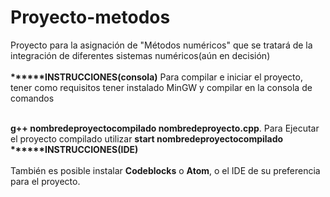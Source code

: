 # Proyecto-metodos

Proyecto para la asignación de "Métodos numéricos" que se tratará de la integración de diferentes sistemas numéricos(aún en decisión)<br><br>
<strong>******INSTRUCCIONES(consola)</strong>
Para compilar e iniciar el proyecto, tener como requisitos tener instalado MinGW y compilar en la consola de comandos<br><br>




  <strong>g++ nombredeproyectocompilado nombredeproyecto.cpp</strong>. Para Ejecutar el proyecto compilado utilizar <strong>start nombredeproyectocompilado</strong><br>
  <strong>******INSTRUCCIONES(IDE)</strong><br><br>
  También es posible instalar <strong>Codeblocks</strong> o <strong>Atom</strong>, o el IDE de su preferencia para el proyecto. 
